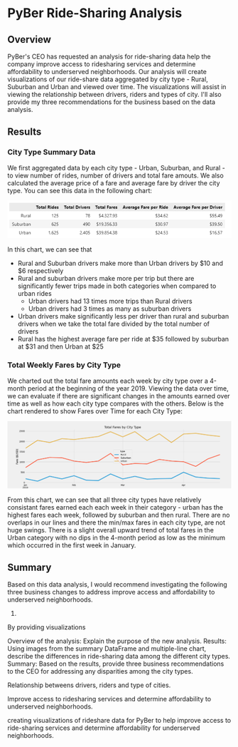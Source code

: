 # PyBer Ride-Sharing Analysis

## Overview
PyBer's CEO has requested an analysis for ride-sharing data help the company improve access to ridesharing services and determine affordability to underserved neighborhoods. Our analysis will create visualizations of our ride-share data aggregated by city type - Rural, Suburban and Urban and viewed over time. The visualizations will assist in viewing the relationship between drivers, riders and types of city.  I'll also provide my three recommendations for the business based on the data analysis.

## Results

### City Type Summary Data

We first aggregated data by each city type - Urban, Suburban, and Rural - to view number of rides, number of drivers and total fare amouts.  We also calculated the average price of a fare and average fare by driver the city type.  You can see this data in the following chart: 

![City Type Totals](/analysis/City_Type_Totals_Averages_DF.png)

In this chart, we can see that 
- Rural and Suburban drivers make more than Urban drivers by $10 and $6 respectively
- Rural and suburban drivers make more per trip but there are significantly fewer trips made in both categories when compared to urban rides
  - Urban drivers had 13 times more trips than Rural drivers 
  - Urban drivers had 3 times as many as suburban drivers
- Urban drivers make significantly less per driver than rural and suburban drivers when we take the total fare divided by the total number of drivers
- Rural has the highest average fare per ride at $35 followed by suburban at $31 and then Urban at $25

### Total Weekly Fares by City Type

We charted out the total fare amounts each week by city type over a 4-month period at the beginning of the year 2019.  Viewing the data over time, we can evaluate if there are significant changes in the amounts earned over time as well as how each city type compares with the others.  Below is the chart rendered to show Fares over Time for each City Type:  

![Fare Summary](/analysis/PyBer_fare_summary.png)

From this chart, we can see that all three city types have relatively consistant fares earned each each week in their category - urban has the highest fares each week, followed by suburban and then rural.  There are no overlaps in our lines and there the min/max fares in each city type, are not huge swings. There is a slight overall upward trend of total fares in the Urban category with no dips in the 4-month period as low as the minimum which occurred in the first week in January.

## Summary

Based on this data analysis, I would recommend investigating the following three business changes to address improve access and affordability to underserved neighborhoods.  

1. 

By providing visualizations 

Overview of the analysis: Explain the purpose of the new analysis.
Results: Using images from the summary DataFrame and multiple-line chart, describe the differences in ride-sharing data among the different city types.
Summary: Based on the results, provide three business recommendations to the CEO for addressing any disparities among the city types.

Relationship betweens drivers, riders and type of cities.

Improve access to ridesharing services and determine affordability to underserved neighborhoods.


creating visualizations of rideshare data for PyBer to help 
improve access to ride-sharing services and determine affordability for underserved neighborhoods. 

